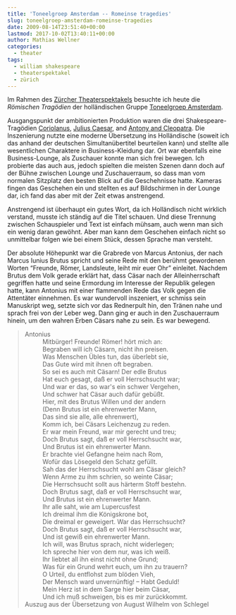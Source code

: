 ```yaml
---
title: 'Toneelgroep Amsterdam -- Romeinse tragedies'
slug: toneelgroep-amsterdam-romeinse-tragedies
date: 2009-08-14T23:51:40+00:00
lastmod: 2017-10-02T13:40:11+00:00
author: Mathias Wellner
categories:
  - theater
tags:
  - william shakespeare
  - theaterspektakel
  - zürich
---
```

Im Rahmen des [Zürcher Theaterspektakels](http://www.theaterspektakel.ch/) besuchte ich heute die _Römischen Tragödien_ der holländischen Gruppe [Toneelgroep Amsterdam](http://www.toneelgroepamsterdam.nl).
<!--more-->

Ausgangspunkt der ambitionierten Produktion waren die drei Shakespeare-Tragödien [Coriolanus](http://en.wikipedia.org/wiki/Coriolanus_(play)), [Julius Caesar](http://en.wikipedia.org/wiki/Julius_Caesar_%28play%29), and [Antony and Cleopatra](http://en.wikipedia.org/wiki/Antony_and_Cleopatra). Die Inszenierung nutzte eine moderne Übersetzung ins Holländische (soweit ich das anhand der deutschen Simultanübertitel beurteilen kann) und stellte alle wesentlichen Charaktere in Business-Kleidung dar. Ort war ebenfalls eine Business-Lounge, als Zuschauer konnte man sich frei bewegen. Ich probierte das auch aus, jedoch spielten die meisten Szenen dann doch auf der Bühne zwischen Lounge und Zuschauerraum, so dass man vom normalen Sitzplatz den besten Blick auf die Geschehnisse hatte. Kameras fingen das Geschehen ein und stellten es auf Bildschirmen in der Lounge dar, ich fand das aber mit der Zeit etwas anstrengend.

Anstrengend ist überhaupt ein gutes Wort, da ich Holländisch nicht wirklich verstand, musste ich ständig auf die Titel schauen. Und diese Trennung zwischen Schauspieler und Text ist einfach mühsam, auch wenn man sich ein wenig daran gewöhnt. Aber man kann dem Geschehen einfach nicht so unmittelbar folgen wie bei einem Stück, dessen Sprache man versteht.

Der absolute Höhepunkt war die Grabrede von Marcus Antonius, der nach Marcus Iunius Brutus spricht und seine Rede mit den berühmt gewordenen Worten &#8220;Freunde, Römer, Landsleute, leiht mir euer Ohr&#8221; einleitet. Nachdem Brutus dem Volk gerade erklärt hat, dass Cäsar nach der Alleinherrschaft gegriffen hatte und seine Ermordung im Interesse der Republik gelegen hatte, kann Antonius mit einer flammenden Rede das Volk gegen die Attentäter einnehmen. Es war wundervoll inszeniert, er schmiss sein Manuskript weg, setzte sich vor das Rednerpult hin, den Tränen nahe und sprach frei von der Leber weg. Dann ging er auch in den Zuschauerraum hinein, um den wahren Erben Cäsars nahe zu sein. Es war bewegend.

<blockquote class="blockquote">
<dl>
<dt>Antonius</dt>
<dd>Mitbürger! Freunde! Römer! hört mich an:<br>
Begraben will ich Cäsarn, nicht ihn preisen.<br>
Was Menschen Übles tun, das überlebt sie,  <br>
Das Gute wird mit ihnen oft begraben.  <br>
So sei es auch mit Cäsarn! Der edle Brutus  <br>
Hat euch gesagt, daß er voll Herrschsucht war;  <br>
Und war er das, so war's ein schwer Vergehen,  <br>
Und schwer hat Cäsar auch dafür gebüßt.  <br>
Hier, mit des Brutus Willen und der andern  <br>
(Denn Brutus ist ein ehrenwerter Mann,  <br>
Das sind sie alle, alle ehrenwert),  <br>
Komm ich, bei Cäsars Leichenzug zu reden.  <br>
Er war mein Freund, war mir gerecht und treu;  <br>
Doch Brutus sagt, daß er voll Herrschsucht war,  <br>
Und Brutus ist ein ehrenwerter Mann.  <br>
Er brachte viel Gefangne heim nach Rom,  <br>
Wofür das Lösegeld den Schatz gefüllt.  <br>
Sah das der Herrschsucht wohl am Cäsar gleich?  <br>
Wenn Arme zu ihm schrien, so weinte Cäsar;  <br>
Die Herrschsucht sollt aus härterm Stoff bestehn.  <br>
Doch Brutus sagt, daß er voll Herrschsucht war,  <br>
Und Brutus ist ein ehrenwerter Mann.  <br>
Ihr alle saht, wie am Lupercusfest  <br>
Ich dreimal ihm die Königskrone bot,  <br>
Die dreimal er geweigert. War das Herrschsucht?  <br>
Doch Brutus sagt, daß er voll Herrschsucht war,  <br>
Und ist gewiß ein ehrenwerter Mann.  <br>
Ich will, was Brutus sprach, nicht widerlegen;  <br>
Ich spreche hier von dem nur, was ich weiß.  <br>
Ihr liebtet all ihn einst nicht ohne Grund;  <br>
Was für ein Grund wehrt euch, um ihn zu trauern?  <br>
O Urteil, du entflohst zum blöden Vieh,  <br>
Der Mensch ward unvernünftig! &#8211; Habt Geduld!  <br>
Mein Herz ist in dem Sarge hier beim Cäsar,  <br>
Und ich muß schweigen, bis es mir zurückkommt.<br>
</dd>
<footer class="blockquote-footer">Auszug aus der Übersetzung von August Wilhelm von Schlegel</footer>
</blockquote>